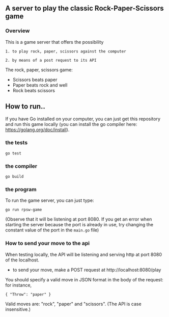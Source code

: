 ## A server to play the classic Rock-Paper-Scissors game

### Overview

This is a game server that offers the possibility

    1. to play rock, paper, scissors against the computer

    2. by means of a post request to its API

The rock, paper, scissors game:

- Scissors beats paper
- Paper beats rock and well
- Rock beats scissors

## How to run..

If you have Go installed on your computer, you can just get this repository and run this game locally (you can install the go compiler here: https://golang.org/doc/install).

###  the tests

`go test`

###  the compiler

`go build`

###  the program

To run the game server, you can just type:

`go run rpsw-game`

(Observe that it will be listening at port 8080. If you get an error when starting the server because the port is already in use, try changing the constant value of the port in the `main.go` file)

### How to send your move to the api

When testing locally, the API will be listening and serving http at port 8080 of the localhost.

- to send your move, make a POST request at http://localhost:8080/play

You should specify a valid move in JSON format in the body of the request: for instance,

`{
"Throw": "paper"
}`

Valid moves are: "rock", "paper" and "scissors". (The API is case insensitive.)